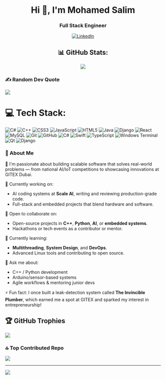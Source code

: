 <h1 align="center">Hi 👋, I'm Mohamed Salim</h1>
<h3 align="center">Full Stack Engineer</h3>

<div align="center">

[![LinkedIn](https://img.shields.io/badge/LinkedIn-%230077B5.svg?logo=linkedin&logoColor=white)](www.linkedin.com/in/mohamedsalim7)


## 📊 GitHub Stats:

<img src="https://github-readme-stats.vercel.app/api?username=Welly0007&theme=radical&hide_border=true&include_all_commits=true&count_private=true" />
</div>

### ✍️ Random Dev Quote
![](https://quotes-github-readme.vercel.app/api?type=horizontal&theme=radical)
# 💻 Tech Stack:
![C#](https://img.shields.io/badge/c%23-%23239120.svg?style=for-the-badge&logo=csharp&logoColor=white) ![C++](https://img.shields.io/badge/c++-%2300599C.svg?style=for-the-badge&logo=c%2B%2B&logoColor=white) ![CSS3](https://img.shields.io/badge/css3-%231572B6.svg?style=for-the-badge&logo=css3&logoColor=white) ![JavaScript](https://img.shields.io/badge/javascript-%23323330.svg?style=for-the-badge&logo=javascript&logoColor=%23F7DF1E) ![HTML5](https://img.shields.io/badge/html5-%23E34F26.svg?style=for-the-badge&logo=html5&logoColor=white) ![Java](https://img.shields.io/badge/java-%23ED8B00.svg?style=for-the-badge&logo=openjdk&logoColor=white) ![Django](https://img.shields.io/badge/django-%23092E20.svg?style=for-the-badge&logo=django&logoColor=white) ![React](https://img.shields.io/badge/react-%2320232a.svg?style=for-the-badge&logo=react&logoColor=%2361DAFB) ![MySQL](https://img.shields.io/badge/mysql-4479A1.svg?style=for-the-badge&logo=mysql&logoColor=white) ![Git](https://img.shields.io/badge/git-%23F05033.svg?style=for-the-badge&logo=git&logoColor=white) ![GitHub](https://img.shields.io/badge/github-%23121011.svg?style=for-the-badge&logo=github&logoColor=white) ![C#](https://img.shields.io/badge/c%23-%23239120.svg?style=for-the-badge&logo=csharp&logoColor=white) ![Swift](https://img.shields.io/badge/swift-F54A2A?style=for-the-badge&logo=swift&logoColor=white) ![TypeScript](https://img.shields.io/badge/typescript-%23007ACC.svg?style=for-the-badge&logo=typescript&logoColor=white) ![Windows Terminal](https://img.shields.io/badge/Windows%20Terminal-%234D4D4D.svg?style=for-the-badge&logo=windows-terminal&logoColor=white) ![Qt](https://img.shields.io/badge/Qt-%23217346.svg?style=for-the-badge&logo=Qt&logoColor=white) ![Django](https://img.shields.io/badge/django-%23092E20.svg?style=for-the-badge&logo=django&logoColor=white)

### 👋 About Me

🚀 I'm passionate about building scalable software that solves real-world problems — from national AI/IoT competitions to showcasing innovations at GITEX Dubai.

🔭 Currently working on:
- AI coding systems at **Scale AI**, writing and reviewing production-grade code.
- Full-stack and embedded projects that blend hardware and software.

👯 Open to collaborate on:
- Open-source projects in **C++**, **Python**, **AI**, or **embedded systems**.
- Hackathons or tech events as a contributor or mentor.

🌱 Currently learning:
- **Multithreading**, **System Design**, and **DevOps**.
- Advanced Linux tools and contributing to open source.

💬 Ask me about:
- C++ / Python development
- Arduino/sensor-based systems
- Agile workflows & mentoring junior devs

⚡ Fun fact:
I once built a leak-detection system called **The Invincible Plumber**, which earned me a spot at GITEX and sparked my interest in entrepreneurship!

## 🏆 GitHub Trophies
![](https://github-profile-trophy.vercel.app/?username=Welly0007&theme=radical&no-frame=true&no-bg=false&margin-w=4)


### 🔝 Top Contributed Repo
![](https://github-contributor-stats.vercel.app/api?username=Welly0007&limit=5&theme=dark&combine_all_yearly_contributions=true)

---
[![](https://visitcount.itsvg.in/api?id=Welly0007&icon=0&color=0)](https://visitcount.itsvg.in)
